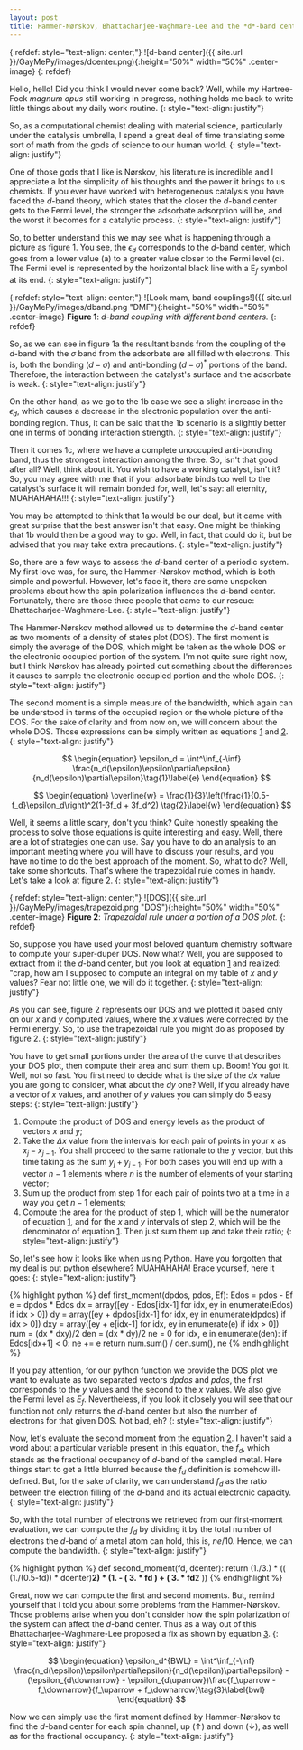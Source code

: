 ```yaml
---
layout: post
title: Hammer-Nørskov, Bhattacharjee-Waghmare-Lee and the *d*-band center model
---
```


{:refdef: style="text-align: center;"}
![d-band center]({{ site.url }}/GayMePy/images/dcenter.png){:height="50%" width="50%" .center-image}
{: refdef}

Hello, hello! Did you think I would never come back? Well, while my Hartree-Fock *magnum opus* still working in progress, nothing holds me back to write little things about my daily work routine.
{: style="text-align: justify"}

So, as a computational chemist dealing with material science, particularly under the catalysis umbrella, I spend a great deal of time translating some sort of math from the gods of science to our human world.
{: style="text-align: justify"}

One of those gods that I like is Nørskov, his literature is incredible and I appreciate a lot the simplicity of his thoughts and the power it brings to us chemists. If you ever have worked with heterogeneous catalysis you have faced the *d*-band theory, which states that the closer the *d*-band center gets to the Fermi level, the stronger the adsorbate adsorption will be, and the worst it becomes for a catalytic process.
{: style="text-align: justify"}

So, to better understand this we may see what is happening through a picture as figure 1. You see, the $\epsilon_d$ corresponds to the *d*-band center, which goes from a lower value (a) to a greater value closer to the Fermi level (c). The Fermi level is represented by the horizontal black line with a E$_f$ symbol at its end.
{: style="text-align: justify"}

{:refdef: style="text-align: center;"}
![Look mam, band couplings!]({{ site.url }}/GayMePy/images/dband.png "DMF"){:height="50%" width="50%" .center-image}
**Figure 1**: *d-band coupling with different band centers.*
{: refdef}

So, as we can see in figure 1a the resultant bands from the coupling of the *d*-band with the $\sigma$ band from the adsorbate are all filled with electrons. This is, both the bonding ($d-\sigma$) and anti-bonding ($d-\sigma$)$^*$ portions of the band. Therefore, the interaction between the catalyst's surface and the adsorbate is weak.
{: style="text-align: justify"}

On the other hand, as we go to the 1b case we see a slight increase in the $\epsilon_d$, which causes a decrease in the electronic population over the anti-bonding region. Thus, it can be said that the 1b scenario is a slightly better one in terms of bonding interaction strength.
{: style="text-align: justify"}

Then it comes 1c, where we have a complete unoccupied anti-bonding band, thus the strongest interaction among the three. So, isn't that good after all? Well, think about it. You wish to have a working catalyst, isn't it? So, you may agree with me that if your adsorbate binds too well to the catalyst's surface it will remain bonded for, well, let's say: all eternity, MUAHAHAHA!!!
{: style="text-align: justify"}

You may be attempted to think that 1a would be our deal, but it came with great surprise that the best answer isn't that easy. One might be thinking that 1b would then be a good way to go. Well, in fact, that could do it, but be advised that you may take extra precautions.
{: style="text-align: justify"}

So, there are a few ways to assess the *d*-band center of a periodic system. My first love was, for sure, the Hammer-Nørskov method, which is both simple and powerful. However, let's face it, there are some unspoken problems about how the spin polarization influences the *d*-band center. Fortunately, there are those three people that came to our rescue: Bhattacharjee-Waghmare-Lee.
{: style="text-align: justify"}

The Hammer-Nørskov method allowed us to determine the *d*-band center as two moments of a density of states plot (DOS). The first moment is simply the average of the DOS, which might be taken as the whole DOS or the electronic occupied portion of the system. I'm not quite sure right now, but I think Nørskov has already pointed out something about the differences it causes to sample the electronic occupied portion and the whole DOS.
{: style="text-align: justify"}

The second moment is a simple measure of the bandwidth, which again can be understood in terms of the occupied region or the whole picture of the DOS. For the sake of clarity and from now on, we will concern about the whole DOS. Those expressions can be simply written as equations [1](#mjx-eqn-e) and [2](#mjx-eqn-w).
{: style="text-align: justify"}

$$
\begin{equation}
\epsilon_d = \int^\inf_{-\inf} \frac{n_d(\epsilon)\epsilon\partial\epsilon}{n_d(\epsilon)\partial\epsilon}\tag{1}\label{e}
\end{equation}
$$

$$
\begin{equation}
\overline{w} = \frac{1}{3}\left(\frac{1}{0.5-f_d}\epsilon_d\right)^2(1-3f_d + 3f_d^2) \tag{2}\label{w}
\end{equation}
$$

Well, it seems a little scary, don't you think? Quite honestly speaking the process to solve those equations is quite interesting and easy. Well, there are a lot of strategies one can use. Say you have to do an analysis to an important meeting where you will have to discuss your results, and you have no time to do the best approach of the moment. So, what to do? Well, take some shortcuts. That's where the trapezoidal rule comes in handy. Let's take a look at figure 2.
{: style="text-align: justify"}

{:refdef: style="text-align: center;"}
![DOS]({{ site.url }}/GayMePy/images/trapezoid.png "DOS"){:height="50%" width="50%" .center-image}
**Figure 2**: *Trapezoidal rule under a portion of a DOS plot.*
{: refdef}

So, suppose you have used your most beloved quantum chemistry software to compute your super-duper DOS. Now what? Well, you are supposed to extract from it the *d*-band center, but you look at equation [1](#mjx-eqn-e) and realized: "crap, how am I supposed to compute an integral on my table of $x$ and $y$ values? Fear not little one, we will do it together.
{: style="text-align: justify"}

As you can see, figure 2 represents our DOS and we plotted it based only on our $x$ and $y$ computed values, where the $x$ values were corrected by the Fermi energy. So, to use the trapezoidal rule you might do as proposed by figure 2.
{: style="text-align: justify"}

You have to get small portions under the area of the curve that describes your DOS plot, then compute their area and sum them up. Boom! You got it. Well, not so fast. You first need to decide what is the size of the $dx$ value you are going to consider, what about the $dy$ one? Well, if you already have a vector of $x$ values, and another of $y$ values you can simply do 5 easy steps:
{: style="text-align: justify"}

1. Compute the product of DOS and energy levels as the product of vectors $x$ and $y$;
2. Take the $\Delta x$ value from the intervals for each pair of points in your $x$ as $x_j - x_{j - 1}$. You shall proceed to the same rationale to the $y$ vector, but this time taking as the sum $y_j + y_{j - 1}$. For both cases you will end up with a vector $n - 1$ elements where $n$ is the number of elements of your starting vector;
3. Sum up the product from step 1 for each pair of points two at a time in a way you get $n-1$ elements;
5. Compute the area for the product of step 1, which will be the numerator of equation [1](#mjx-eqn-e), and for the $x$ and $y$ intervals of step 2, which will be the denominator of equation [1](#mjx-eqn-e). Then just sum them up and take their ratio;
{: style="text-align: justify"}

So, let's see how it looks like when using Python. Have you forgotten that my deal is put python elsewhere? MUAHAHAHA! Brace yourself, here it goes:
{: style="text-align: justify"}

{% highlight python %}
def first_moment(dpdos, pdos, Ef):
    Edos = pdos - Ef
    e = dpdos * Edos
    dx = array([ey - Edos[idx-1] for idx, ey in enumerate(Edos) if idx > 0])
    dy = array([ey + dpdos[idx-1] for idx, ey in enumerate(dpdos) if idx > 0])
    dxy = array([ey + e[idx-1] for idx, ey in enumerate(e) if idx > 0])
    num = (dx * dxy)/2
    den = (dx * dy)/2
    ne = 0
    for idx, e in enumerate(den):
        if Edos[idx+1] < 0: ne += e 
    return num.sum() / den.sum(), ne
{% endhighlight %}

If you pay attention, for our python function we provide the DOS plot we want to evaluate as two separated vectors *dpdos* and *pdos*, the first corresponds to the $y$ values and the second to the $x$ values. We also give the Fermi level as $E_f$. Nevertheless, if you look it closely you will see that our function not only returns the *d*-band center but also the number of electrons for that given DOS. Not bad, eh?
{: style="text-align: justify"}

Now, let's evaluate the second moment from the equation [2](#mjx-eqn-w). I haven't said a word about a particular variable present in this equation, the $f_d$, which stands as the fractional occupancy of *d*-band of the sampled metal. Here things start to get a little blurred because the $f_d$ definition is somehow ill-defined. But, for the sake of clarity, we can understand $f_d$ as the ratio between the electron filling of the *d*-band and its actual electronic capacity.
{: style="text-align: justify"}

So, with the total number of electrons we retrieved from our first-moment  evaluation, we can compute the $f_d$ by dividing it by the total number of electrons the *d*-band of a metal atom can hold, this is, $ne/10$. Hence, we can compute the bandwidth.
{: style="text-align: justify"}

{% highlight python %}
def second_moment(fd, dcenter):
    return (1./3.) * (( (1./(0.5-fd)) * dcenter)**2) * (1. - ( 3. * fd ) + ( 3. * fd**2 ))
{% endhighlight %}

Great, now we can compute the first and second moments. But, remind yourself that I told you about some problems from the Hammer-Nørskov. Those problems arise when you don't consider how the spin polarization of the system can affect the *d*-band center. Thus as a way out of this Bhattacharjee-Waghmare-Lee proposed a fix as shown by equation [3](#mjx-eqn-bwl).
{: style="text-align: justify"}

$$
\begin{equation}
\epsilon_d^{BWL} = \int^\inf_{-\inf} \frac{n_d(\epsilon)\epsilon\partial\epsilon}{n_d(\epsilon)\partial\epsilon} - (\epsilon_{d\downarrow} - \epsilon_{d\uparrow})\frac{f_\uparrow - f_\downarrow}{f_\uparrow + f_\downarrow}\tag{3}\label{bwl}
\end{equation}
$$

Now we can simply use the first moment defined by Hammer-Nørskov to find the *d*-band center for each spin channel, up ($\uparrow$) and down ($\downarrow$), as well as for the fractional occupancy. 
{: style="text-align: justify"}
